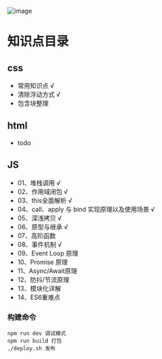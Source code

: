 ![image](http://zff-img.lshwn.cn/4432_1.jpg)  


# 知识点目录
## css
- 常用知识点 √
- 清除浮动方式 √
- 包含块整理
## html
- todo
## JS
- 01、堆栈调用 √
- 02、作用域闭包 √
- 03、this全面解析 √
- 04、call、apply 与 bind 实现原理以及使用场景 √
- 05、深浅拷贝 √
- 06、原型与继承 √
- 07、高阶函数
- 08、事件机制 √
- 09、Event Loop 原理
- 10、Promise 原理
- 11、Async/Await原理
- 12、防抖/节流原理
- 13、模块化详解
- 14、ES6重难点
### 构建命令
``` 
npm run dev 调试模式
npm run build 打包
./deploy.sh 发布
```